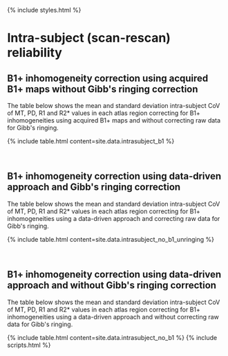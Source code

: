 ---
---

{% include styles.html %}

# Intra-subject (scan-rescan) reliability

## B1+ inhomogeneity correction using acquired B1+ maps without Gibb's ringing correction

The table below shows the mean and standard deviation intra-subject CoV of MT, PD, R1 and R2* values in each atlas region correcting for B1+ inhomogeneities using acquired B1+ maps and without correcting raw data for Gibb's ringing.

{% include table.html content=site.data.intrasubject_b1 %}

<br>

## B1+ inhomogeneity correction using data-driven approach and Gibb's ringing correction

The table below shows the mean and standard deviation intra-subject CoV of MT, PD, R1 and R2* values in each atlas region correcting for B1+ inhomogeneities using a data-driven approach and correcting raw data for Gibb's ringing.

{% include table.html content=site.data.intrasubject_no_b1_unringing %}

<br>

## B1+ inhomogeneity correction using data-driven approach and without Gibb's ringing correction

The table below shows the mean and standard deviation intra-subject CoV of MT, PD, R1 and R2* values in each atlas region correcting for B1+ inhomogeneities using a data-driven approach and without correcting raw data for Gibb's ringing.

{% include table.html content=site.data.intrasubject_no_b1 %}
{% include scripts.html %}
